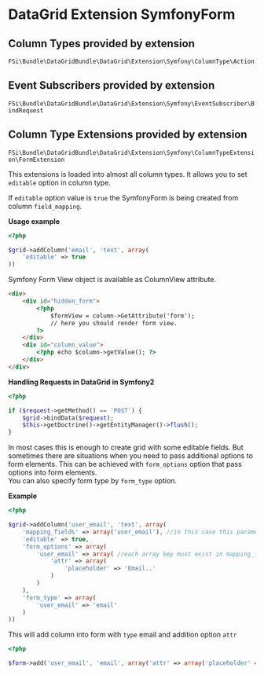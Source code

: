 # DataGrid Extension SymfonyForm #

## Column Types provided by extension ##

``FSi\Bundle\DataGridBundle\DataGrid\Extension\Symfony\ColumnType\Action``

## Event Subscribers provided by extension ##

``FSi\Bundle\DataGridBundle\DataGrid\Extension\Symfony\EventSubscriber\BindRequest``

## Column Type Extensions provided by extension ##

``FSi\Bundle\DataGridBundle\DataGrid\Extension\Symfony\ColumnTypeExtension\FormExtension``

This extensions is loaded into almost all column types. It allows you to set 
``editable`` option in column type.

If ``editable`` option value is ``true`` the SymfonyForm is being created from
column ``field_mapping``.

**Usage example**

```php
<?php

$grid->addColumn('email', 'text', array(
    'editable' => true  
))
```

Symfony Form View object is available as ColumnView attribute. 

```html
<div>
    <div id="hidden_form">
        <?php 
            $formView = column->GetAttribute('form'); 
            // here you should render form view. 
        ?>
    </div>
    <div id="column_value">
        <?php echo $column->getValue(); ?>
    </div>
</div>
```

**Handling Requests in DataGrid in Symfony2**

```php
<?php

if ($request->getMethod() == 'POST') {
    $grid->bindData($request);
    $this->getDoctrine()->getEntityManager()->flush();
}

```

In most cases this is enough to create grid with some editable fields. 
But sometimes there are situations when you need to pass additional options to form elements. 
This can be achieved with ``form_options`` option that pass options into 
form elements.  
You can also specify form type by ``form_type`` option. 

**Example**
```php
<?php

$grid->addColumn('user_email', 'text', array(
    'mapping_fields' => array('user_email'), //in this case this parameter is optional because column name is same as mapping_field
    'editable' => true,
    'form_options' => array(
        'user_email' => array( //each array key must exist in mapping_fields
            'attr' => array(
                'placeholder' => 'Email..'
            )
        )
    ),
    'form_type' => array(
        'user_email' => 'email'
    )
))
```

This will add column into form with ``type`` email and addition option ``attr``

```php
<?php

$form->add('user_email', 'email', array('attr' => array('placeholder' => ''Email..')));
```
